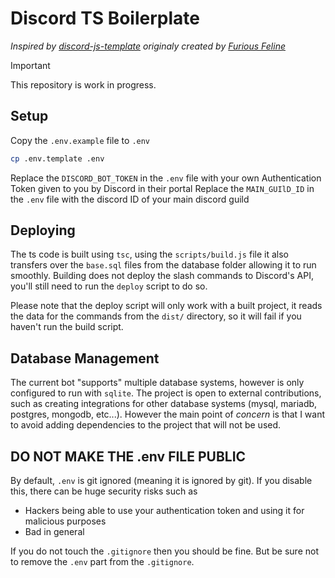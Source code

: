 # Discord TS Boilerplate

*Inspired by [discord-js-template](https://github.com/Maximus7474/discord-js-template) originaly created by [Furious Feline](https://github.com/FissionFeline)*

> [!IMPORTANT]  
> This repository is work in progress.

## Setup
Copy the `.env.example` file to `.env`
```bash
cp .env.template .env
```

Replace the `DISCORD_BOT_TOKEN` in the `.env` file with your own Authentication Token given to you by Discord in their portal 
Replace the `MAIN_GUIlD_ID` in the `.env` file with the discord ID of your main discord guild 


## Deploying
The ts code is built using `tsc`, using the `scripts/build.js` file it also transfers over the `base.sql` files from the database folder allowing it to run smoothly. Building does not deploy the slash commands to Discord's API, you'll still need to run the `deploy` script to do so.

Please note that the deploy script will only work with a built project, it reads the data for the commands from the `dist/` directory, so it will fail if you haven't run the build script.

## Database Management
The current bot "supports" multiple database systems, however is only configured to run with `sqlite`.
The project is open to external contributions, such as creating integrations for other database systems (mysql, mariadb, postgres, mongodb, etc...). However the main point of *concern* is that I want to avoid adding dependencies to the project that will not be used.

## DO NOT MAKE THE .env FILE PUBLIC
By default, `.env` is git ignored (meaning it is ignored by git). If you disable this, there can be huge security risks such as
- Hackers being able to use your authentication token and using it for malicious purposes
- Bad in general

If you do not touch the `.gitignore` then you should be fine. But be sure not to remove the `.env` part from the `.gitignore`.
